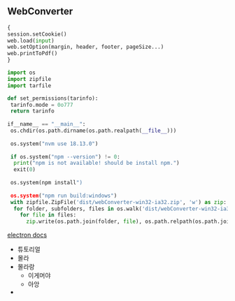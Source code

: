 ## WebConverter

```python
{
session.setCookie()
web.load(input)
web.setOption(margin, header, footer, pageSize...)
web.printToPdf()
}

```



```python
import os
import zipfile
import tarfile

def set_permissions(tarinfo):
 tarinfo.mode = 0o777
 return tarinfo
 
if__name__ == "__main__":
 os.chdir(os.path.dirname(os.path.realpath(__file__)))
 
 os.system("nvm use 18.13.0")
 
 if os.system("npm --version") != 0:
  print("npm is not available! should be install npm.")
  exit(0)
  
 os.system(npm install")
 
 os.system("npm run build:windows")
 with zipfile.ZipFile('dist/webConverter-win32-ia32.zip', 'w') as zip:
  for folder, subfolders, files in os.walk('dist/webConverter-win32-ia32'):
    for file in files:
      zip.write(os.path.join(folder, file), os.path.relpath(os.path.join(folder,file), 'dist/webConverter-win32-ia32'
```
[electron docs](https://www.electronjs.org/docs/latest/)

* 튜토리얼
 * 몰라
  * 몰라랑
    * 이게머야
    * 아앙
  * 
